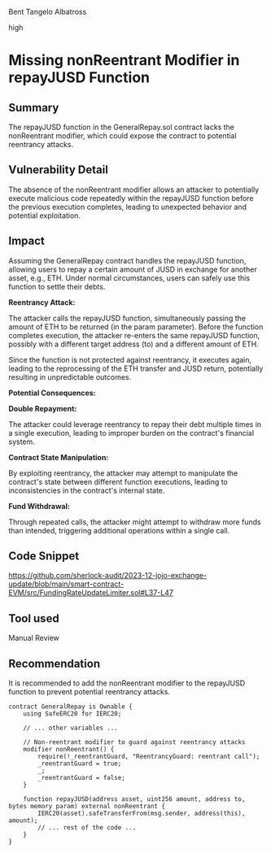 Bent Tangelo Albatross

high

# Missing nonReentrant Modifier in repayJUSD Function

## Summary
The repayJUSD function in the GeneralRepay.sol contract lacks the nonReentrant modifier, which could expose the contract to potential reentrancy attacks.
## Vulnerability Detail
The absence of the nonReentrant modifier allows an attacker to potentially execute malicious code repeatedly within the repayJUSD function before the previous execution completes, leading to unexpected behavior and potential exploitation.
## Impact
Assuming the GeneralRepay contract handles the repayJUSD function, allowing users to repay a certain amount of JUSD in exchange for another asset, e.g., ETH. Under normal circumstances, users can safely use this function to settle their debts.

**Reentrancy Attack:**

The attacker calls the repayJUSD function, simultaneously passing the amount of ETH to be returned (in the param parameter).
Before the function completes execution, the attacker re-enters the same repayJUSD function, possibly with a different target address (to) and a different amount of ETH.

Since the function is not protected against reentrancy, it executes again, leading to the reprocessing of the ETH transfer and JUSD return, potentially resulting in unpredictable outcomes.

**Potential Consequences:**

**Double Repayment:**

The attacker could leverage reentrancy to repay their debt multiple times in a single execution, leading to improper burden on the contract's financial system.

**Contract State Manipulation:**

By exploiting reentrancy, the attacker may attempt to manipulate the contract's state between different function executions, leading to inconsistencies in the contract's internal state.

**Fund Withdrawal:**

Through repeated calls, the attacker might attempt to withdraw more funds than intended, triggering additional operations within a single call.
## Code Snippet
https://github.com/sherlock-audit/2023-12-jojo-exchange-update/blob/main/smart-contract-EVM/src/FundingRateUpdateLimiter.sol#L37-L47
## Tool used

Manual Review

## Recommendation
It is recommended to add the nonReentrant modifier to the repayJUSD function to prevent potential reentrancy attacks. 
```solidity
contract GeneralRepay is Ownable {
    using SafeERC20 for IERC20;

    // ... other variables ...

    // Non-reentrant modifier to guard against reentrancy attacks
    modifier nonReentrant() {
        require(!_reentrantGuard, "ReentrancyGuard: reentrant call");
        _reentrantGuard = true;
        _;
        _reentrantGuard = false;
    }

    function repayJUSD(address asset, uint256 amount, address to, bytes memory param) external nonReentrant {
        IERC20(asset).safeTransferFrom(msg.sender, address(this), amount);
        // ... rest of the code ...
    }
}
```